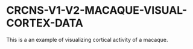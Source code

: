 # CRCNS-V1-V2-MACAQUE-VISUAL-CORTEX-DATA

This is a an example of visualizing cortical activity of a macaque.
